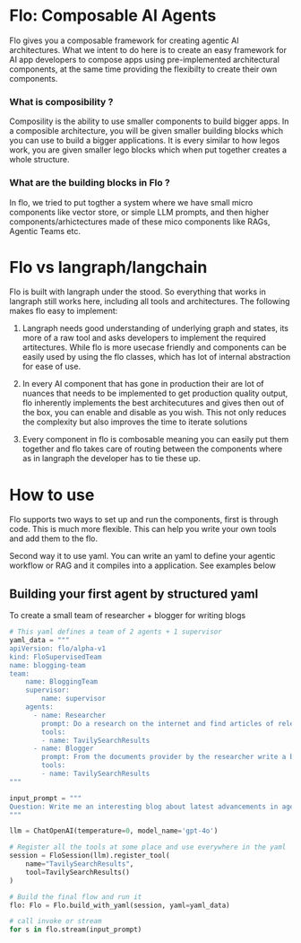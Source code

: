 # Flo: Composable AI Agents

Flo gives you a composable framework for creating agentic AI architectures. What we intent to do here is to create an easy framework for AI app developers to compose apps using pre-implemented architectural components, at the same time providing the flexibilty to create their own components.

### What is composibility ?

Composility is the ability to use smaller components to build bigger apps. In a composible architecture, you will be given smaller building blocks which you can use to build a bigger applications. It is every similar to how legos work, you are given smaller lego blocks which when put together creates a whole structure.

### What are the building blocks in Flo ?

In flo, we tried to put togther a system where we have small micro components like vector store, or simple LLM prompts, and then higher components/arhictectures made of these mico components like RAGs, Agentic Teams etc.

# Flo vs langraph/langchain

Flo is built with langraph under the stood. So everything that works in langraph still works here, including all tools and architectures. The following makes flo easy to implement:

1. Langraph needs good understanding of underlying graph and states, its more of a raw tool and asks developers to implement the required artitectures. While flo is more usecase friendly and components can be easily used by using the flo classes, which has lot of internal abstraction for ease of use.

2. In every AI component that has gone in production their are lot of nuances that needs to be implemented to get production quality output, flo inherently implements the best architecutures and gives then out of the box, you can enable and disable as you wish. This not only reduces the complexity but also improves the time to iterate solutions

3. Every component in flo is combosable meaning you can easily put them together and flo takes care of routing between the components where as in langraph the developer has to tie these up.

# How to use

Flo supports two ways to set up and run the components, first is through code. This is much more flexible. This can help you write your own tools and add them to the flo.

Second way it to use yaml. You can write an yaml to define your agentic workflow or RAG and it compiles into a application. See examples below

## Building your first agent by structured yaml
To create a small team of researcher + blogger for writing blogs

```python
# This yaml defines a team of 2 agents + 1 supervisor
yaml_data = """
apiVersion: flo/alpha-v1
kind: FloSupervisedTeam
name: blogging-team
team:
    name: BloggingTeam
    supervisor:
        name: supervisor
    agents:
      - name: Researcher
        prompt: Do a research on the internet and find articles of relevent to the topic asked by the user, always try to find the latest information on the same
        tools:
        - name: TavilySearchResults
      - name: Blogger
        prompt: From the documents provider by the researcher write a blog of 300 words with can be readily published, make in engaging and add reference links to original blogs
        tools:
        - name: TavilySearchResults
"""

input_prompt = """
Question: Write me an interesting blog about latest advancements in agentic AI
"""

llm = ChatOpenAI(temperature=0, model_name='gpt-4o')

# Register all the tools at some place and use everywhere in the yaml
session = FloSession(llm).register_tool(
    name="TavilySearchResults", 
    tool=TavilySearchResults()
)

# Build the final flow and run it
flo: Flo = Flo.build_with_yaml(session, yaml=yaml_data)

# call invoke or stream
for s in flo.stream(input_prompt)
```
